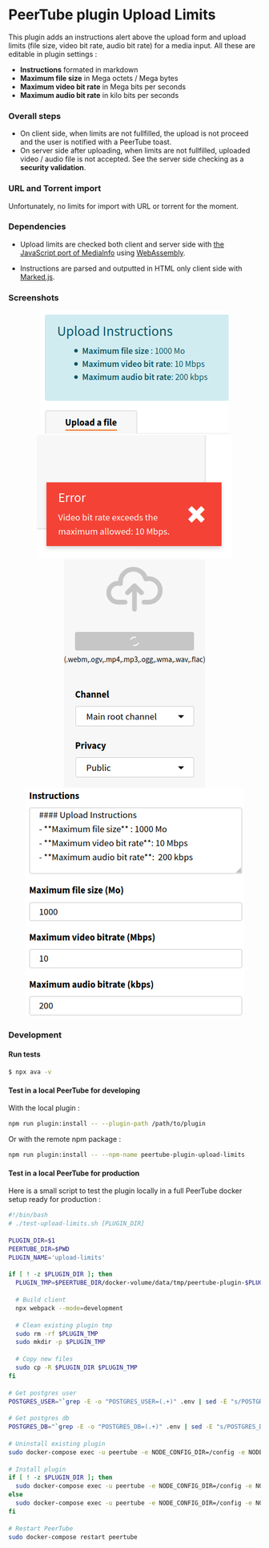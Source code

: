 # PeerTube plugin Upload Limits

This plugin adds an instructions alert above the upload form and upload limits (file size, video bit rate, audio bit rate) for a media input. All these are editable in plugin settings :

- **Instructions** formated in markdown
- **Maximum file size** in Mega octets / Mega bytes
- **Maximum video bit rate** in Mega bits per seconds
- **Maximum audio bit rate** in kilo bits per seconds

### Overall steps

- On client side, when limits are not fullfilled, the upload is not proceed and the user is notified with a PeerTube toast.
- On server side after uploading, when limits are not fullfilled, uploaded video / audio file is not accepted. See the server side checking as a **security validation**.

### URL and Torrent import

Unfortunately, no limits for import with URL or torrent for the moment.

### Dependencies

- Upload limits are checked both client and server side with [the JavaScript port of MediaInfo](https://mediainfo.js.org/) using [WebAssembly](https://webassembly.org/).

- Instructions are parsed and outputted in HTML only client side with [Marked.js](https://marked.js.org).

### Screenshots

<div style=text-align:center>
  <img src=https://raw.githubusercontent.com/kimsible/peertube-plugin-upload-limits/master/screenshots/sample-alert.png>
  <img src=https://raw.githubusercontent.com/kimsible/peertube-plugin-upload-limits/master/screenshots/sample-toast.png>
</div>

<div style=text-align:center>
  <img src=https://raw.githubusercontent.com/kimsible/peertube-plugin-upload-limits/master/screenshots/sample-spinner.png>
  <img src=https://raw.githubusercontent.com/kimsible/peertube-plugin-upload-limits/master/screenshots/sample-admin.png>
</div>

### Development

#### Run tests

```bash
$ npx ava -v
```

#### Test in a local PeerTube for developing

With the local plugin :

```bash
npm run plugin:install -- --plugin-path /path/to/plugin
```

Or with the remote npm package :

```bash
npm run plugin:install -- --npm-name peertube-plugin-upload-limits
```

#### Test in a local PeerTube for production

Here is a small script to test the plugin locally in a full PeerTube docker setup ready for production :

```bash
#!/bin/bash
# ./test-upload-limits.sh [PLUGIN_DIR]

PLUGIN_DIR=$1
PEERTUBE_DIR=$PWD
PLUGIN_NAME='upload-limits'

if [ ! -z $PLUGIN_DIR ]; then
  PLUGIN_TMP=$PEERTUBE_DIR/docker-volume/data/tmp/peertube-plugin-$PLUGIN_NAME

  # Build client
  npx webpack --mode=development

  # Clean existing plugin tmp
  sudo rm -rf $PLUGIN_TMP
  sudo mkdir -p $PLUGIN_TMP

  # Copy new files
  sudo cp -R $PLUGIN_DIR $PLUGIN_TMP
fi

# Get postgres user
POSTGRES_USER="`grep -E -o "POSTGRES_USER=(.+)" .env | sed -E "s/POSTGRES_USER=//g"`"

# Get postgres db
POSTGRES_DB="`grep -E -o "POSTGRES_DB=(.+)" .env | sed -E "s/POSTGRES_DB=//g"`"

# Uninstall existing plugin
sudo docker-compose exec -u peertube -e NODE_CONFIG_DIR=/config -e NODE_ENV=production peertube npm run plugin:uninstall -- --npm-name peertube-plugin-$PLUGIN_NAME

# Install plugin
if [ ! -z $PLUGIN_DIR ]; then
  sudo docker-compose exec -u peertube -e NODE_CONFIG_DIR=/config -e NODE_ENV=production peertube npm run plugin:install -- --plugin-path /data/tmp/peertube-plugin-$PLUGIN_NAME
else
  sudo docker-compose exec -u peertube -e NODE_CONFIG_DIR=/config -e NODE_ENV=production peertube npm run plugin:install -- --npm-name peertube-plugin-$PLUGIN_NAME
fi

# Restart PeerTube
sudo docker-compose restart peertube
```
